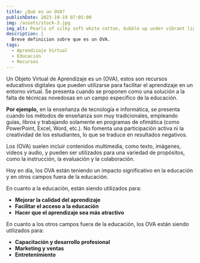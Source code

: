 ```yaml
---
title: ¿Qué es un OVA?
publishDate: 2023-10-19 07:05:00
img: /assets/stock-3.jpg
img_alt: Pearls of silky soft white cotton, bubble up under vibrant lighting
description: |
  Breve definicion sobre que es un OVA.
tags:
  - Aprendizaje Virtual
  - Educación
  - Recursos
---
```


Un Objeto Virtual de Aprendizaje es un (OVA), estos son recursos educativos digitales que pueden utilizarse para facilitar el aprendizaje en un entorno virtual. Se presenta cuando se proponen como una solución a la falta de técnicas novedosas en un campo específico de la educación.

<b>Por ejemplo,</b> en la enseñanza de tecnología e informática, se presenta cuando los métodos de enseñanza son muy tradicionales, empleando guías, libros y trabajando solamente en programas de ofimática (como PowerPoint, Excel, Word, etc.). No fomenta una participación activa ni la creatividad de los estudiantes, lo que se traduce en resultados negativos.

Los (OVA) suelen incluir contenidos multimedia, como texto, imágenes, videos y audio, y pueden ser utilizados para una variedad de propósitos, como la instrucción, la evaluación y la colaboración.

Hoy en día, los OVA están teniendo un impacto significativo en la educación y en otros campos fuera de la educación.

En cuanto a la educación, están siendo utilizados para:
<b><ul>
  <li>Mejorar la calidad del aprendizaje</li>
  <li>Facilitar el acceso a la educación</li>
  <li>Hacer que el aprendizaje sea más atractivo</li>
</ul></b>

En cuanto a los otros campos fuera de la educación, los OVA están siendo utilizados para:
<b><ul>
  <li>Capacitación y desarrollo profesional</li>
  <li>Marketing y ventas</li>
  <li>Entretenimiento</li>
</ul></b>
